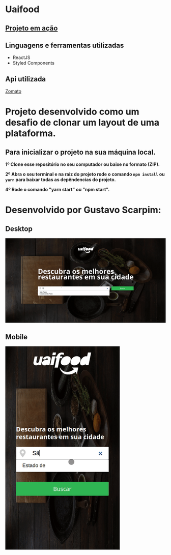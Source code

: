 # Uaifood

## <a href="https://uai-food.netlify.app/" target="_blank" >Projeto em ação </a>

## Linguagens e ferramentas utilizadas

* ReactJS
* Styled Components

## Api utilizada

<a href="https://developers.zomato.com" target="_blank" >Zomato</a>

# Projeto desenvolvido como um desafio de clonar um layout de uma plataforma.


## Para inicializar o projeto na sua máquina local.

<b>1º Clone esse repositório no seu computador ou baixe no formato (ZIP).</b>

<b>2º Abra o seu terminal e na raiz do projeto rode o comando `npm install` ou `yarn` para baixar todas as depêndencias do projeto.</b>

<b>4º Rode o comando "yarn start" ou "npm start".</b>

# Desenvolvido por Gustavo Scarpim:


## Desktop
![Projeto em ação](./src/assets/uaifood/uaifood_desk.gif)

## Mobile
![Projeto em ação](./src/assets/uaifood/uaifood_mobile.gif)
